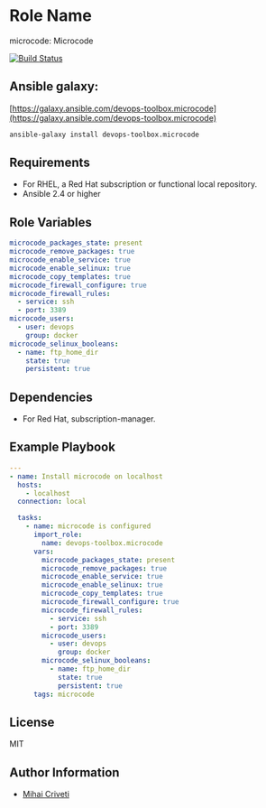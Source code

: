 Role Name
=========

microcode: Microcode

[![Build Status](https://travis-ci.org/cmihai-ansible/microcode.svg?branch=master)](https://travis-ci.org/cmihai-ansible/microcode)

Ansible galaxy:
---------------

[https://galaxy.ansible.com/devops-toolbox.microcode](https://galaxy.ansible.com/devops-toolbox.microcode)

```bash
ansible-galaxy install devops-toolbox.microcode
```

Requirements
------------

- For RHEL, a Red Hat subscription or functional local repository.
- Ansible 2.4 or higher

Role Variables
--------------

```yaml
microcode_packages_state: present
microcode_remove_packages: true
microcode_enable_service: true
microcode_enable_selinux: true
microcode_copy_templates: true
microcode_firewall_configure: true
microcode_firewall_rules:
  - service: ssh
  - port: 3389
microcode_users:
  - user: devops
    group: docker
microcode_selinux_booleans:
  - name: ftp_home_dir
    state: true
    persistent: true
```

Dependencies
------------

- For Red Hat, subscription-manager.

Example Playbook
----------------

```yaml
---
- name: Install microcode on localhost
  hosts:
    - localhost
  connection: local

  tasks:
    - name: microcode is configured
      import_role:
        name: devops-toolbox.microcode
      vars:
        microcode_packages_state: present
        microcode_remove_packages: true
        microcode_enable_service: true
        microcode_enable_selinux: true
        microcode_copy_templates: true
        microcode_firewall_configure: true
        microcode_firewall_rules:
          - service: ssh
          - port: 3389
        microcode_users:
          - user: devops
            group: docker
        microcode_selinux_booleans:
          - name: ftp_home_dir
            state: true
            persistent: true
      tags: microcode
```

License
-------

MIT

Author Information
------------------

- [Mihai Criveti](https://www.linkedin.com/in/devops-toolbox.)
